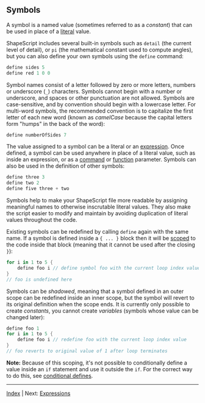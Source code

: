 Symbols
---

A symbol is a named value (sometimes referred to as a *constant*) that can be used in place of a [literal](literals.md) value.

ShapeScript includes several built-in symbols such as `detail` (the current level of detail), or `pi` (the mathematical constant used to compute angles), but you can also define your own symbols using the `define` command:

```swift
define sides 5
define red 1 0 0
```

Symbol names consist of a letter followed by zero or more letters, numbers or underscore (`_`) characters. Symbols cannot begin with a number or underscore, and spaces or other punctuation are not allowed. Symbols are case-sensitive, and by convention should begin with a lowercase letter. For multi-word symbols, the recommended convention is to capitalize the first letter of each new word (known as *camelCase* because the capital letters form "humps" in the back of the word):

```swift
define numberOfSides 7
```

The value assigned to a symbol can be a literal or an [expression](expressions.md). Once defined, a symbol can be used anywhere in place of a literal value, such as inside an expression, or as a [command](commands.md) or [function](functions.md) parameter. Symbols can also be used in the definition of other symbols:

```swift
define three 3
define two 2
define five three + two
```

Symbols help to make your ShapeScript file more readable by assigning meaningful names to otherwise inscrutable literal values. They also make the script easier to modify and maintain by avoiding duplication of literal values throughout the code.

Existing symbols can be redefined by calling `define` again with the same name. If a symbol is defined inside a `{ ... }` block then it will be [scoped](scope.md) to the code inside that block (meaning that it cannot be used after the closing `}`):

```swift
for i in 1 to 5 {
    define foo i // define symbol foo with the current loop index value
}
// foo is undefined here
```

Symbols can be *shadowed*, meaning that a symbol defined in an outer scope can be redefined inside an inner scope, but the symbol will revert to its original definition when the scope ends. It is currently only possible to create *constants*, you cannot create *variables* (symbols whose value can be changed later):

```swift
define foo 1
for i in 1 to 5 {
    define foo i // redefine foo with the current loop index value
}
// foo reverts to original value of 1 after loop terminates
```

**Note:** Because of this scoping, it's not possible to conditionally define a value inside an `if` statement and use it outside the `if`. For the correct way to do this, see [conditional defines](control-flow.md#conditional-defines).

---
[Index](index.md) | Next: [Expressions](expressions.md)

